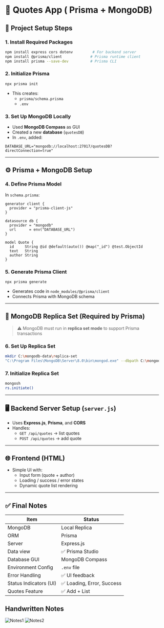 # 📘 Quotes App ( Prisma + MongoDB)

## 🔧 Project Setup Steps

### 1. **Install Required Packages**
```bash
npm install express cors dotenv         # For backend server
npm install @prisma/client             # Prisma runtime client
npm install prisma --save-dev          # Prisma CLI
```

### 2. **Initialize Prisma**
```bash
npx prisma init
```
- This creates:
  - `prisma/schema.prisma`
  - `.env`

### 3. **Set Up MongoDB Locally**
- Used **MongoDB Compass** as GUI
- Created a new **database** (`quotesDB`)
- In `.env`, added:
```env
DATABASE_URL="mongodb://localhost:27017/quotesDB?directConnection=true"
```

---

## ⚙️ Prisma + MongoDB Setup

### 4. **Define Prisma Model**
In `schema.prisma`:
```prisma
generator client {
  provider = "prisma-client-js"
}

datasource db {
  provider = "mongodb"
  url      = env("DATABASE_URL")
}

model Quote {
  id     String @id @default(auto()) @map("_id") @test.ObjectId
  text   String
  author String
}
```

### 5. **Generate Prisma Client**
```bash
npx prisma generate
```
- Generates code in `node_modules/@prisma/client`
- Connects Prisma with MongoDB schema

---

## 🧪 MongoDB Replica Set (Required by Prisma)
> ⚠ MongoDB must run in **replica set mode** to support Prisma transactions

### 6. **Set Up Replica Set**
```bash
mkdir C:\mongodb-data\replica-set
"C:\Program Files\MongoDB\Server\8.0\bin\mongod.exe" --dbpath C:\mongodb-data\replica-set --replSet rs0
```

### 7. **Initialize Replica Set**
```bash
mongosh
rs.initiate()
```


---

## 🖥️ Backend Server Setup (`server.js`)
- Uses **Express.js**, **Prisma**, and **CORS**
- Handles:
  - `GET /api/quotes` → list quotes
  - `POST /api/quotes` → add quote

---

## 🌐 Frontend (HTML)
- Simple UI with:
  - Input form (quote + author)
  - Loading / success / error states
  - Dynamic quote list rendering

---

## ✅ Final Notes

| Item                        | Status         |
|-----------------------------|----------------|
| MongoDB                     | Local Replica  |
| ORM                         | Prisma         |
| Server                      | Express.js     |
| Data view                 | ✅ Prisma Studio |
| Database GUI                | MongoDB Compass |
| Environment Config          | `.env` file    |
| Error Handling              | ✅ UI feedback |
| Status Indicators (UI)      | ✅ Loading, Error, Success |
| Quotes Feature              | ✅ Add + List  |

## Handwritten Notes
![Notes1](../notes/notes1.jpg)
![Notes2](../notes/notes2.jpg)